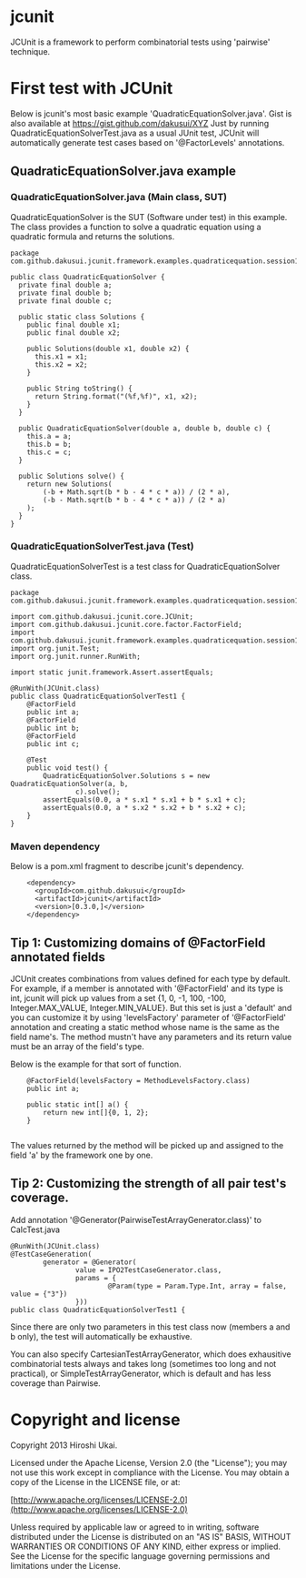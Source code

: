 # jcunit
JCUnit is a framework to perform combinatorial tests using 'pairwise' technique.

# First test with JCUnit
Below is jcunit's most basic example 'QuadraticEquationSolver.java'. Gist is also available at https://gist.github.com/dakusui/XYZ
Just by running QuadraticEquationSolverTest.java as a usual JUnit test, JCUnit will automatically generate test cases based on '@FactorLevels' annotations.

## QuadraticEquationSolver.java example
### QuadraticEquationSolver.java (Main class, SUT)
QuadraticEquationSolver is the SUT (Software under test) in this example.
The class provides a function to solve a quadratic equation using a quadratic formula and returns the solutions.

```
package com.github.dakusui.jcunit.framework.examples.quadraticequation.session1;

public class QuadraticEquationSolver {
  private final double a;
  private final double b;
  private final double c;

  public static class Solutions {
    public final double x1;
    public final double x2;

    public Solutions(double x1, double x2) {
      this.x1 = x1;
      this.x2 = x2;
    }

    public String toString() {
      return String.format("(%f,%f)", x1, x2);
    }
  }

  public QuadraticEquationSolver(double a, double b, double c) {
    this.a = a;
    this.b = b;
    this.c = c;
  }

  public Solutions solve() {
    return new Solutions(
        (-b + Math.sqrt(b * b - 4 * c * a)) / (2 * a),
        (-b - Math.sqrt(b * b - 4 * c * a)) / (2 * a)
    );
  }
}
```

### QuadraticEquationSolverTest.java (Test)
QuadraticEquationSolverTest is a test class for QuadraticEquationSolver class.

```
package com.github.dakusui.jcunit.framework.examples.quadraticequation.session1;

import com.github.dakusui.jcunit.core.JCUnit;
import com.github.dakusui.jcunit.core.factor.FactorField;
import com.github.dakusui.jcunit.framework.examples.quadraticequation.session1.QuadraticEquationSolver;
import org.junit.Test;
import org.junit.runner.RunWith;

import static junit.framework.Assert.assertEquals;

@RunWith(JCUnit.class)
public class QuadraticEquationSolverTest1 {
	@FactorField
	public int a;
	@FactorField
	public int b;
	@FactorField
	public int c;

	@Test
	public void test() {
		QuadraticEquationSolver.Solutions s = new QuadraticEquationSolver(a, b,
				c).solve();
		assertEquals(0.0, a * s.x1 * s.x1 + b * s.x1 + c);
		assertEquals(0.0, a * s.x2 * s.x2 + b * s.x2 + c);
	}
}
```

### Maven dependency
Below is a pom.xml fragment to describe jcunit's dependency.

```
    <dependency>
      <groupId>com.github.dakusui</groupId>
      <artifactId>jcunit</artifactId>
      <version>[0.3.0,]</version>
    </dependency>
```

## Tip 1: Customizing domains of @FactorField annotated fields
JCUnit creates combinations from values defined for each type by default.
For example, if a member is annotated with '@FactorField' and its type is int, jcunit will pick up values from a set
{1, 0, -1, 100, -100, Integer.MAX_VALUE, Integer.MIN_VALUE}.
But this set is just a 'default' and you can customize it by using 'levelsFactory' parameter of '@FactorField'
annotation and creating a static method whose name is the same as the field name's.
The method mustn't have any parameters and its return value must be an array of the field's type.

Below is the example for that sort of function.

```
    @FactorField(levelsFactory = MethodLevelsFactory.class)
	public int a;
	
	public static int[] a() {
		return new int[]{0, 1, 2};
	}
	
```

The values returned by the method will be picked up and assigned to the field 'a' by the framework one by one.

## Tip 2: Customizing the strength of all pair test's coverage.
Add annotation '@Generator(PairwiseTestArrayGenerator.class)' to CalcTest.java

```
@RunWith(JCUnit.class)
@TestCaseGeneration(
		generator = @Generator(
				value = IPO2TestCaseGenerator.class,
				params = {
						@Param(type = Param.Type.Int, array = false, value = {"3"})
				}))
public class QuadraticEquationSolverTest1 {
```

Since there are only two parameters in this test class now (members a and b only), the test will automatically be exhaustive.

You can also specify CartesianTestArrayGenerator, which does exhausitive combinatorial tests always and takes long (sometimes too long and not practical), or SimpleTestArrayGenerator, which is default and has less coverage than Pairwise.


# Copyright and license #

Copyright 2013 Hiroshi Ukai.

Licensed under the Apache License, Version 2.0 (the "License");
you may not use this work except in compliance with the License.
You may obtain a copy of the License in the LICENSE file, or at:

  [http://www.apache.org/licenses/LICENSE-2.0](http://www.apache.org/licenses/LICENSE-2.0)

Unless required by applicable law or agreed to in writing, software
distributed under the License is distributed on an "AS IS" BASIS,
WITHOUT WARRANTIES OR CONDITIONS OF ANY KIND, either express or implied.
See the License for the specific language governing permissions and
limitations under the License.
